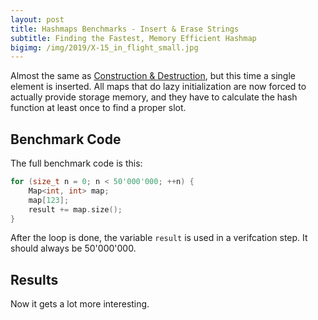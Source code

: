 ```yaml
---
layout: post
title: Hashmaps Benchmarks - Insert & Erase Strings
subtitle: Finding the Fastest, Memory Efficient Hashmap
bigimg: /img/2019/X-15_in_flight_small.jpg
---
```


Almost the same as [Construction & Destruction](/2019/04/01/hashmap-benchmarks-CtorDtorEmptyMap/), but this time a single element is inserted. All maps that do lazy initialization are now forced to actually provide storage memory, and they have to calculate the hash function at least once to find a proper slot.

## Benchmark Code

The full benchmark code is this: 

```cpp
for (size_t n = 0; n < 50'000'000; ++n) {
    Map<int, int> map;
    map[123];
    result += map.size();
}
```

After the loop is done, the variable `result` is used in a verifcation step. It should always be 50'000'000.

## Results

Now it gets a lot more interesting.

<script src="https://cdn.plot.ly/plotly-latest.min.js"></script>
<div id="id_e9119b43" style="height:250em"></div>
<script>
    var colors = Plotly.d3.scale.category10().range();
    var m0y = [ "std::unordered_map", "boost::unordered_map", "tsl::sparse_map", "spp::sparse_hash_map", "phmap::<br>parallel_node_hash_map", "boost::multi_index::<br>hashed_unique", "eastl::hash_map", "phmap::<br>parallel_flat_hash_map", "emilib1::HashMap", "tsl::hopscotch_map", "absl::node_hash_map", "phmap::node_hash_map", "folly::F14NodeMap", "tsl::robin_map", "folly::F14ValueMap", "ska::bytell_hash_map", "absl::flat_hash_map", "phmap::flat_hash_map", "<b>robin_hood::<br>unordered_node_map</b>", "<b>robin_hood::<br>unordered_flat_map</b>"];
    var m1y = [ "std::unordered_map", "boost::unordered_map", "tsl::sparse_map", "phmap::<br>parallel_node_hash_map", "spp::sparse_hash_map", "boost::multi_index::<br>hashed_unique", "phmap::<br>parallel_flat_hash_map", "eastl::hash_map", "emilib1::HashMap", "tsl::hopscotch_map", "absl::node_hash_map", "phmap::node_hash_map", "folly::F14NodeMap", "tsl::robin_map", "folly::F14ValueMap", "ska::bytell_hash_map", "phmap::flat_hash_map", "absl::flat_hash_map", "<b>robin_hood::<br>unordered_node_map</b>", "<b>robin_hood::<br>unordered_flat_map</b>"];
    var m2y = [ "std::unordered_map", "boost::unordered_map", "tsl::sparse_map", "phmap::<br>parallel_node_hash_map", "spp::sparse_hash_map", "boost::multi_index::<br>hashed_unique", "eastl::hash_map", "phmap::<br>parallel_flat_hash_map", "emilib1::HashMap", "tsl::hopscotch_map", "phmap::node_hash_map", "absl::node_hash_map", "folly::F14ValueMap", "tsl::robin_map", "folly::F14NodeMap", "ska::bytell_hash_map", "phmap::flat_hash_map", "absl::flat_hash_map", "<b>robin_hood::<br>unordered_node_map</b>", "<b>robin_hood::<br>unordered_flat_map</b>"];
    var m3y = [ "std::unordered_map", "boost::unordered_map", "tsl::sparse_map", "spp::sparse_hash_map", "phmap::<br>parallel_node_hash_map", "boost::multi_index::<br>hashed_unique", "eastl::hash_map", "phmap::<br>parallel_flat_hash_map", "emilib1::HashMap", "tsl::hopscotch_map", "phmap::node_hash_map", "absl::node_hash_map", "ska::bytell_hash_map", "tsl::robin_map", "folly::F14NodeMap", "folly::F14ValueMap", "phmap::flat_hash_map", "absl::flat_hash_map", "<b>robin_hood::<br>unordered_node_map</b>", "<b>robin_hood::<br>unordered_flat_map</b>"];
    var m4y = [ "std::unordered_map", "boost::unordered_map", "phmap::<br>parallel_node_hash_map", "tsl::sparse_map", "spp::sparse_hash_map", "boost::multi_index::<br>hashed_unique", "phmap::<br>parallel_flat_hash_map", "emilib1::HashMap", "tsl::hopscotch_map", "phmap::node_hash_map", "absl::node_hash_map", "eastl::hash_map", "ska::bytell_hash_map", "absl::flat_hash_map", "phmap::flat_hash_map", "folly::F14NodeMap", "folly::F14ValueMap", "tsl::robin_map", "<b>robin_hood::<br>unordered_node_map</b>", "<b>robin_hood::<br>unordered_flat_map</b>"];
    var measurement_names = [ "7 bytes", "8 bytes", "13 bytes", "100 bytes", "1000 bytes" ];

    var data = [
        { x: [ 7.46533, 7.031385, 6.422325000000001, 5.9750250000000005, 5.7922, 5.8291450000000005, 4.721265000000001, 4.08112, 3.565905, 3.56925, 3.8332800000000002, 3.71965, 3.858405, 3.30875, 3.48485, 3.0577249999999996, 2.6648449999999997, 2.61935, 2.749705, 2.6991899999999998 ],
          y: m0y, name: measurement_names[0] + ' (robin_hood::hash)', type: 'bar', orientation: 'h', yaxis: 'y', marker: { color: colors[0], },
        },
        { x: [ 9.71689, 9.19937, 7.195125, 6.755974999999999, 7.28841, 7.10721, 6.214005, 5.21354, 4.82399, 4.794115, 5.276755, 5.2626, 5.20027, 4.803555, 5.046495, 4.503175, 3.981065, 3.92861, 4.1196, 3.9182499999999996 ],
          y: m0y, name: measurement_names[1] + ' (robin_hood::hash)', type: 'bar', orientation: 'h', yaxis: 'y', marker: { color: colors[1], },
        },
        { x: [ 7.59278, 7.16988, 6.4536549999999995, 5.963365, 5.8461, 5.87422, 4.85889, 4.16142, 3.63477, 3.690785, 3.92438, 3.83996, 3.968255, 3.36355, 3.53803, 3.12859, 2.73376, 2.70233, 2.8864099999999997, 2.750615 ],
          y: m0y, name: measurement_names[2] + ' (robin_hood::hash)', type: 'bar', orientation: 'h', yaxis: 'y', marker: { color: colors[2], },
        },
        { x: [ 5.996995, 5.71807, 6.34653, 6.075699999999999, 5.14402, 4.711355, 4.01622, 5.49365, 4.9048549999999995, 4.69975, 3.459205, 3.46296, 3.208875, 4.25978, 3.842075, 4.364225, 3.7496, 3.76621, 3.56393, 3.28415 ],
          y: m0y, name: measurement_names[3] + ' (robin_hood::hash)', type: 'bar', orientation: 'h', yaxis: 'y', marker: { color: colors[3], },
        },
        { x: [ 4.933065, 5.736515000000001, 5.65715, 5.4591899999999995, 5.64705, 5.12025, 4.693355, 5.24102, 5.338535, 4.89467, 4.493645, 4.54103, 3.9460550000000003, 4.21656, 3.85689, 4.476559999999999, 4.223425000000001, 4.29689, 3.89612, 3.64049 ],
          y: m0y, name: measurement_names[4] + ' (robin_hood::hash)', type: 'bar', orientation: 'h', yaxis: 'y', marker: { color: colors[4], },
            textposition: 'outside',
            text: [ "35.7s<br>61MB", "34.9s<br>61MB", "32.1s<br>64MB", "30.2s<br>61MB", "29.7s<br>63MB", "28.6s<br>60MB", "24.5s<br>60MB", "24.2s<br>75MB", "22.3s<br>97MB", "21.6s<br>97MB", "21.0s<br>63MB", "20.8s<br>64MB", "20.2s<br>60MB", "20.0s<br>205MB", "19.8s<br>104MB", "19.5s<br>87MB", "17.4s<br>88MB", "17.3s<br>89MB", "<b>17.2s<br>59MB</b>", "<b>16.3s<br>87MB</b>" ],
        },
        { x: [ 7.869325, 7.2524999999999995, 6.592935000000001, 6.04365, 6.01199, 6.3363, 4.35205, 4.835355, 3.70265, 3.8774699999999998, 4.067455, 4.00428, 4.06968, 3.43791, 3.626315, 3.199955, 2.96659, 2.96328, 3.0144, 2.9922449999999996 ],
          y: m1y, name: measurement_names[0] + ' (Identity)', type: 'bar', orientation: 'h', yaxis: 'y2', marker: { color: colors[0], },
        },
        { x: [ 9.74398, 9.21354, 7.214435, 7.36106, 6.7052, 7.08596, 5.20815, 6.1648700000000005, 4.772320000000001, 4.811185, 5.281925, 5.27064, 4.946275, 4.815805, 5.025124999999999, 4.503645, 3.95328, 3.967965, 4.08076, 3.934475 ],
          y: m1y, name: measurement_names[1] + ' (Identity)', type: 'bar', orientation: 'h', yaxis: 'y2', marker: { color: colors[1], },
        },
        { x: [ 7.909215, 7.2094249999999995, 6.56874, 6.06301, 6.00448, 6.026515, 4.35318, 4.908605, 3.65419, 3.758755, 4.052289999999999, 4.01921, 3.928325, 3.372045, 3.60004, 3.219285, 2.90691, 2.89727, 2.9219350000000004, 2.8793499999999996 ],
          y: m1y, name: measurement_names[2] + ' (Identity)', type: 'bar', orientation: 'h', yaxis: 'y2', marker: { color: colors[2], },
        },
        { x: [ 6.009964999999999, 5.70443, 6.322744999999999, 5.13586, 6.060805, 4.701105, 5.47159, 3.97426, 4.868385, 4.66051, 3.4678750000000003, 3.4764, 3.22393, 4.2200500000000005, 3.84696, 4.3528, 3.75972, 3.748095, 3.469325, 3.2517699999999996 ],
          y: m1y, name: measurement_names[3] + ' (Identity)', type: 'bar', orientation: 'h', yaxis: 'y2', marker: { color: colors[3], },
        },
        { x: [ 4.943725000000001, 5.71131, 5.654685, 5.69327, 5.462235, 5.084605, 5.27086, 4.67404, 5.34401, 4.850944999999999, 4.48839, 4.53329, 3.9433350000000003, 4.185560000000001, 3.85084, 4.4924599999999995, 4.29733, 4.220505, 3.684005, 3.63668 ],
          y: m1y, name: measurement_names[4] + ' (Identity)', type: 'bar', orientation: 'h', yaxis: 'y2', marker: { color: colors[4], },
            textposition: 'outside',
            text: [ "36.5s<br>60MB", "35.1s<br>61MB", "32.4s<br>64MB", "30.3s<br>64MB", "30.2s<br>61MB", "29.2s<br>60MB", "24.7s<br>76MB", "24.6s<br>59MB", "22.3s<br>97MB", "22.0s<br>97MB", "21.4s<br>63MB", "21.3s<br>64MB", "20.1s<br>60MB", "20.0s<br>205MB", "19.9s<br>104MB", "19.8s<br>87MB", "17.9s<br>89MB", "17.8s<br>88MB", "<b>17.2s<br>59MB</b>", "<b>16.7s<br>87MB</b>" ],
        },
        { x: [ 9.642399999999999, 9.046535, 7.259155, 7.35802, 6.7256800000000005, 7.093615, 6.09864, 5.50545, 4.73762, 4.786515, 5.15372, 5.14805, 4.93474, 4.792205, 5.055365, 4.462435, 4.05238, 4.08711, 4.00244, 3.87456 ],
          y: m2y, name: measurement_names[0] + ' (absl::Hash)', type: 'bar', orientation: 'h', yaxis: 'y3', marker: { color: colors[0], },
        },
        { x: [ 7.4442450000000004, 6.752635, 6.282500000000001, 5.74495, 5.757295, 5.818585000000001, 4.813385, 4.15188, 3.38485, 3.3046699999999998, 3.6703, 3.66113, 3.3922049999999997, 2.949935, 3.80898, 2.9715, 2.50358, 2.48691, 2.6495699999999998, 2.575905 ],
          y: m2y, name: measurement_names[1] + ' (absl::Hash)', type: 'bar', orientation: 'h', yaxis: 'y3', marker: { color: colors[1], },
        },
        { x: [ 9.66997, 9.135725, 7.19121, 7.41661, 6.691575, 7.096355, 6.091340000000001, 5.3907, 4.783165, 4.749345, 5.18728, 5.117405, 4.94891, 4.784685, 4.95137, 4.485925, 4.02008, 4.04178, 4.016695, 3.872715 ],
          y: m2y, name: measurement_names[2] + ' (absl::Hash)', type: 'bar', orientation: 'h', yaxis: 'y3', marker: { color: colors[2], },
        },
        { x: [ 6.28141, 6.020085, 6.505005, 5.43533, 6.325480000000001, 4.85666, 4.22539, 5.76153, 5.103025000000001, 4.89577, 3.76585, 3.763885, 4.19344, 4.4761, 3.41747, 4.696815, 4.07855, 4.087870000000001, 3.80246, 3.689875 ],
          y: m2y, name: measurement_names[3] + ' (absl::Hash)', type: 'bar', orientation: 'h', yaxis: 'y3', marker: { color: colors[3], },
        },
        { x: [ 4.09354, 4.90607, 4.77834, 4.59141, 4.652480000000001, 4.20354, 3.84951, 4.18979, 4.09986, 3.800255, 3.46249, 3.4223, 3.03503, 3.34803, 3.072305, 3.655705, 3.26787, 3.2055249999999997, 2.862135, 2.82751 ],
          y: m2y, name: measurement_names[4] + ' (absl::Hash)', type: 'bar', orientation: 'h', yaxis: 'y3', marker: { color: colors[4], },
            textposition: 'outside',
            text: [ "37.1s<br>60MB", "35.9s<br>61MB", "32.0s<br>64MB", "30.5s<br>64MB", "30.2s<br>61MB", "29.1s<br>61MB", "25.1s<br>60MB", "25.0s<br>75MB", "22.1s<br>97MB", "21.5s<br>97MB", "21.2s<br>64MB", "21.1s<br>63MB", "20.5s<br>104MB", "20.4s<br>205MB", "20.3s<br>60MB", "20.3s<br>87MB", "17.9s<br>89MB", "17.9s<br>88MB", "<b>17.3s<br>59MB</b>", "<b>16.8s<br>87MB</b>" ],
        },
        { x: [ 9.316804999999999, 7.62307, 6.99031, 6.403275000000001, 6.4658, 6.53782, 5.76257, 4.74925, 4.030485, 4.03749, 4.28537, 4.291105, 3.6678800000000003, 3.7548000000000004, 4.230955, 3.87829, 3.31102, 3.2565600000000003, 3.4386099999999997, 3.33453 ],
          y: m3y, name: measurement_names[0] + ' (folly::hasher)', type: 'bar', orientation: 'h', yaxis: 'y4', marker: { color: colors[0], },
        },
        { x: [ 9.919495, 9.34319, 7.345625, 6.9049, 7.51363, 7.237385, 6.30506, 5.56849, 4.980955, 5.04527, 5.50658, 5.455405, 4.64396, 4.93313, 5.18103, 4.92966, 4.18828, 4.147375, 4.230445, 4.08793 ],
          y: m3y, name: measurement_names[1] + ' (folly::hasher)', type: 'bar', orientation: 'h', yaxis: 'y4', marker: { color: colors[1], },
        },
        { x: [ 9.280605000000001, 7.844435, 6.80694, 6.32899, 6.4003, 6.56292, 5.31817, 4.79448, 4.036545, 3.996375, 4.26828, 4.27387, 3.4988799999999998, 3.6281600000000003, 4.236205, 3.84366, 3.27489, 3.20822, 3.31114, 3.254505 ],
          y: m3y, name: measurement_names[2] + ' (folly::hasher)', type: 'bar', orientation: 'h', yaxis: 'y4', marker: { color: colors[2], },
        },
        { x: [ 6.3694, 6.04303, 6.64741, 6.47877, 5.52735, 5.026619999999999, 4.32957, 5.91241, 5.339075, 5.133895, 3.89045, 3.88318, 4.767125, 4.5483899999999995, 3.4825049999999997, 4.0710999999999995, 4.18061, 4.19255, 3.9090100000000003, 3.65048 ],
          y: m3y, name: measurement_names[3] + ' (folly::hasher)', type: 'bar', orientation: 'h', yaxis: 'y4', marker: { color: colors[3], },
        },
        { x: [ 4.378674999999999, 5.1487099999999995, 5.077249999999999, 4.897005, 4.9536, 4.5530349999999995, 4.109385, 4.56141, 4.52878, 4.2095400000000005, 3.80812, 3.756425, 3.95711, 3.64018, 3.3262400000000003, 3.220675, 3.60689, 3.548475, 3.12359, 3.10938 ],
          y: m3y, name: measurement_names[4] + ' (folly::hasher)', type: 'bar', orientation: 'h', yaxis: 'y4', marker: { color: colors[4], },
            textposition: 'outside',
            text: [ "39.3s<br>60MB", "36.0s<br>61MB", "32.9s<br>64MB", "31.0s<br>61MB", "30.9s<br>64MB", "29.9s<br>60MB", "25.8s<br>60MB", "25.6s<br>75MB", "22.9s<br>97MB", "22.4s<br>97MB", "21.8s<br>64MB", "21.7s<br>63MB", "20.5s<br>87MB", "20.5s<br>205MB", "20.5s<br>60MB", "19.9s<br>104MB", "18.6s<br>89MB", "18.4s<br>88MB", "<b>18.0s<br>59MB</b>", "<b>17.4s<br>87MB</b>" ],
        },
        { x: [ 7.469995, 7.00454, 5.50939, 5.85938, 5.211259999999999, 5.722335, 3.87769, 3.2149650000000003, 3.383645, 3.67856, 3.68208, 4.77126, 3.0721100000000003, 2.60131, 2.53981, 3.9497549999999997, 3.5190599999999996, 2.8395849999999996, 2.8274749999999997, 2.5088150000000002 ],
          y: m4y, name: measurement_names[0] + ' (FNV1a)', type: 'bar', orientation: 'h', yaxis: 'y5', marker: { color: colors[0], },
        },
        { x: [ 7.381715, 7.060645, 5.44313, 5.7397, 5.04215, 5.426164999999999, 3.92883, 3.17922, 3.180895, 3.72381, 3.77869, 4.541615, 3.490865, 2.623525, 2.56942, 3.8889050000000003, 3.578785, 2.937805, 2.865075, 2.4894100000000003 ],
          y: m4y, name: measurement_names[1] + ' (FNV1a)', type: 'bar', orientation: 'h', yaxis: 'y5', marker: { color: colors[1], },
        },
        { x: [ 8.093914999999999, 7.667335, 6.11418, 6.126939999999999, 5.465785, 6.042339999999999, 4.41024, 3.489885, 3.72493, 4.03816, 4.040405, 4.865435, 3.328735, 3.04644, 3.00349, 4.262255, 3.93708, 3.31873, 3.02667, 2.7367600000000003 ],
          y: m4y, name: measurement_names[2] + ' (FNV1a)', type: 'bar', orientation: 'h', yaxis: 'y5', marker: { color: colors[2], },
        },
        { x: [ 8.100915, 8.174965, 7.74321, 8.338944999999999, 8.161045, 6.890205, 7.9624, 8.349815, 7.707085, 6.42339, 6.3642, 6.09745, 7.50865, 6.540785, 6.52911, 5.68448, 6.32247, 6.332554999999999, 5.8172049999999995, 5.57284 ],
          y: m4y, name: measurement_names[3] + ' (FNV1a)', type: 'bar', orientation: 'h', yaxis: 'y5', marker: { color: colors[3], },
        },
        { x: [ 17.8607, 18.900100000000002, 21.7558, 18.686500000000002, 19.18775, 17.79355, 21.4196, 23.2145, 21.1057, 21.0856, 20.9938, 17.46005, 18.9354, 20.73355, 20.8211, 17.5704, 17.4979, 17.1851, 16.807499999999997, 16.76935 ],
          y: m4y, name: measurement_names[4] + ' (FNV1a)', type: 'bar', orientation: 'h', yaxis: 'y5', marker: { color: colors[4], },
            textposition: 'outside',
            text: [ "48.9s<br>61MB", "48.8s<br>61MB", "46.6s<br>63MB", "44.8s<br>64MB", "43.1s<br>61MB", "41.9s<br>60MB", "41.6s<br>92MB", "41.4s<br>97MB", "39.1s<br>97MB", "38.9s<br>64MB", "38.9s<br>63MB", "37.7s<br>60MB", "36.3s<br>87MB", "35.5s<br>127MB", "35.5s<br>128MB", "35.4s<br>60MB", "34.9s<br>104MB", "32.6s<br>205MB", "<b>31.3s<br>59MB</b>", "<b>30.1s<br>87MB</b>" ],
        },
    ];

    var layout = {
        // title: { text: 'RandomInsertEraseStrings'},
        grid: {
            ygap: 0.1,
            subplots: [
            ['xy'],
            ['xy2'],
            ['xy3'],
            ['xy4'],
            ['xy5'],
        ] },

        barmode: 'stack',
        yaxis: { title: 'robin_hood::hash', automargin: true, },
        yaxis2: { title: 'Identity', automargin: true, },
        yaxis3: { title: 'absl::Hash', automargin: true, },
        yaxis4: { title: 'folly::hasher', automargin: true, },
        yaxis5: { title: 'FNV1a', automargin: true, },
        xaxis: { automargin: true, },
        legend: { traceorder: 'normal' },
        margin: { pad: 0, l:0, r:0, t:0, b:0, },
        showlegend:false,
    };

    Plotly.newPlot('id_e9119b43', data, layout);
</script>
